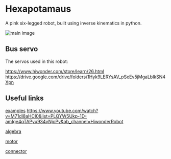 # Hexapotamaus

A pink six-legged robot, built using inverse kinematics in python.

![main image]([/images/PXL_20211211_112616037.jpg](https://raw.githubusercontent.com/philstenning/Hexapotamaus/main/images/PXL_20211211_112616037.jpg))
## Bus servo
The servos used in this robot:

https://www.hiwonder.com/store/learn/26.html
https://drive.google.com/drive/folders/1Hyk9LERYsAV_pSeEv5jMgaLblkSN4Xpn

## Useful links
[examples](https://www.instructables.com/How-to-Configure-and-Use-Smart-Servos-LewanSoul-LX/)
https://www.youtube.com/watch?v=M71dl8aHCI0&list=PLQYW5Ukp-1D-amIge4qTAPyu934yNjoPy&ab_channel=HiwonderRobot

[algebra  ](https://www.mathsisfun.com/algebra/trig-solving-sss-triangles.html)  

[motor](https://www.hiwonder.hk/collections/servo/products/hiwonder-lx-16a-full-metal-gear-serial-bus-servo)

[connector](https://www.molex.com/molex/products/family/minispox)